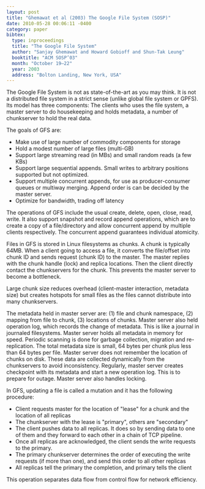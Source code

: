 ```yaml
---
layout: post
title: "Ghemawat et al (2003) The Google File System (SOSP)"
date: 2010-05-28 00:06:11 -0400
category: paper
bibtex:
  type: inproceedings
  title: "The Google File System"
  author: "Sanjay Ghemawat and Howard Gobioff and Shun-Tak Leung"
  booktitle: "ACM SOSP’03"
  month: "October 19–22"
  year: 2003
  address: "Bolton Landing, New York, USA"  
---
```

The Google File System is not as state-of-the-art as you may think. It is not a distributed file system in a strict sense (unlike global file system or GPFS). Its model has three components: The clients who uses the file system, a master server to do housekeeping and holds metadata, a number of chunkserver to hold the real data.

The goals of GFS are:

  - Make use of large number of commodity components for storage
  - Hold a modest number of large files (multi-GB)
  - Support large streaming read (in MBs) and small random reads (a few KBs)
  - Support large sequential appends. Small writes to arbitrary positions supported but not optimized.
  - Support multiple concurrent appends, for use as producer-consumer queues or multiway merging.
    Append order is can be decided by the master server.
  - Optimize for bandwidth, trading off latency

The operations of GFS include the usual create, delete, open, close, read, write. It also support snapshot and record append operations, which are to create a copy of a file/directory and allow concurrent append by multiple clients respectively. The concurrent append guarantees individual atomicity.

Files in GFS is stored in Linux filesystems as chunks. A chunk is typically 64MB. When a client going to access a file, it converts the file/offset into chunk ID and sends request (chunk ID) to the master. The master replies with the chunk handle (lock) and replica locations. Then the client directly contact the chunkservers for the chunk. This prevents the master server to become a bottleneck.

Large chunk size reduces overhead (client-master interaction, metadata size) but creates hotspots for small files as the files cannot distribute into many chunkservers.

The metadata held in master server are: (1) file and chunk namespace, (2) mapping from file to chunk, (3) locations of chunks. Master server also held operation log, which records the change of metadata. This is like a journal in journaled filesystems. Master server holds all metadata in memory for speed. Periodic scanning is done for garbage collection, migration and re-replication. The total metadata size is small, 64 bytes per chunk plus less than 64 bytes per file. Master server does not remember the location of chunks on disk. These data are collected dynamically from the chunkservers to avoid inconsistency. Regularly, master server creates checkpoint with its metadata and start a new operation log. This is to prepare for outage. Master server also handles locking.

In GFS, updating a file is called a mutation and it has the following procedure:

  - Client requests master for the location of "lease" for a chunk and the location of all replicas
  - The chunkserver with the lease is "primary", others are "secondary"
  - The client pushes data to all replicas. It does so by sending data to one of them and they forward to
    each other in a chain of TCP pipeline.
  - Once all replicas are acknowledged, the client sends the write requests to the primary.
  - The primary chunkserver determines the order of executing the write requests (if more than one), and
    send this order to all other replicas
  - All replicas tell the primary the completion, and primary tells the client

This operation separates data flow from control flow for network efficiency.
